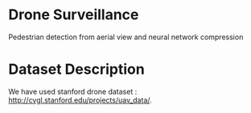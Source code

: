 # Drone Surveillance
Pedestrian detection from aerial view and neural network compression

# Dataset Description 
We have used stanford drone dataset : http://cvgl.stanford.edu/projects/uav_data/. 
